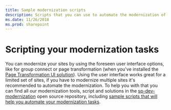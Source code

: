 ```yaml
---
title: Sample modernization scripts
description: Scripts that you can use to automate the modernization of your sites
ms.date: 11/26/2018
ms.prod: sharepoint
---
```


# Scripting your modernization tasks

You can modernize your sites by using the foreseen user interface options, like for group connect or page transformation (when you've installed the [Page Transformation UI solution](https://aka.ms/sppnp-pagetransformationui)). Using the user interface works great for a limited set of sites, if you have to modernize multiple sites it's recommended to automate the modernization. To help you with that you can find all our modernization tools, script and solutions in the [sp-dev-modernization](https://aka.ms/sppnp-modernization-git) open source repository, including [sample scripts that will help you automate your modernization tasks](https://aka.ms/sppnp-modernization-scripts).
